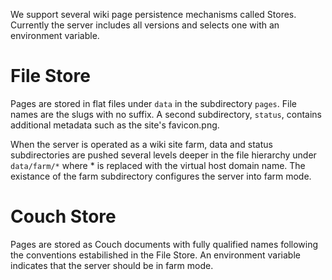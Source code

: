 We support several wiki page persistence mechanisms called Stores.
Currently the server includes all versions and selects one with
an environment variable.

File Store
==========

Pages are stored in flat files under `data` in the subdirectory
`pages`. File names are the slugs with no suffix.
A second subdirectory, `status`, contains additional metadata
such as the site's favicon.png.

When the server is operated as a wiki site farm,
data and status subdirectories are pushed several levels deeper
in the file hierarchy under `data/farm/*` where * is replaced
with the virtual host domain name.
The existance of the farm subdirectory configures the server
into farm mode.

Couch Store
===========

Pages are stored as Couch documents with fully qualified
names following the conventions estabilished in the File Store.
An environment variable indicates that the server should
be in farm mode.